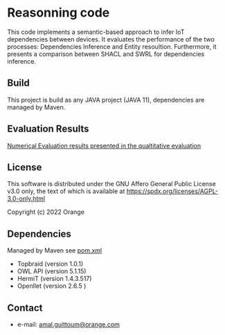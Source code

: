 Reasonning code
======


This code implements a semantic-based approach to infer IoT dependencies between devices. It evaluates the performance of the two processes: Dependencies Inference and Entity resoultion. Furthermore, it presents a comparison between SHACL and SWRL for dependencies inference.
## Build
This project is build as any JAVA project (JAVA 11), dependencies are managed by Maven.

## Evaluation Results
[Numerical Evaluation results presented in the qualtitative evaluation ](https://github.com/Orange-OpenSource/ISWC-ReasoningCode/blob/master/EvaluationResults.xlsx)
## License
 
 
 This software is distributed under the GNU Affero General Public License v3.0 only,
 the text of which is available at https://spdx.org/licenses/AGPL-3.0-only.html

Copyright (c) 2022 Orange

## Dependencies
Managed by Maven see [pom.xml](https://gitlab.tech.orange/device-management-a-r/recherche/these/these_collaborative_iot_dm/reasonningcode/-/blob/main/pom.xml)
* Topbraid (version 1.0.1)
* OWL API (version 5.1.15)
* HermiT (version 1.4.3.517)
* Openllet (version 2.6.5 )
        
    
## Contact
 * e-mail: amal.guittoum@orange.com

